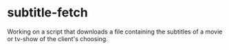 # subtitle-fetch
Working on a script that downloads a file containing the subtitles of a movie or tv-show of the client's choosing.
